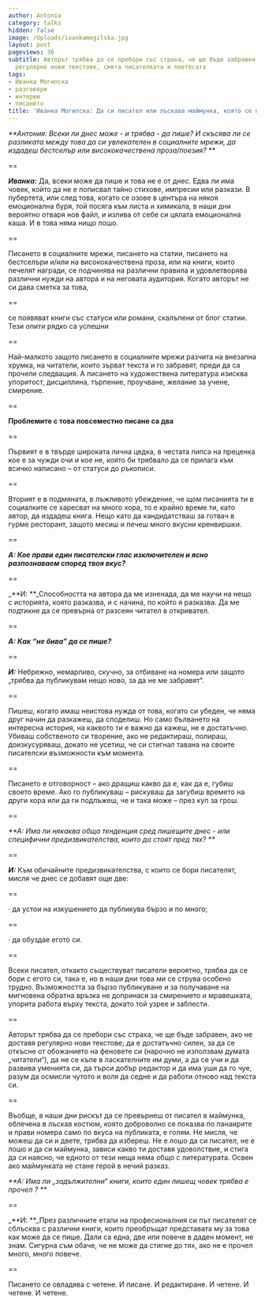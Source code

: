 ```yaml
---
author: Antonia
category: talks
hidden: false
image: /Uploads/ivankamogilska.jpg
layout: post
pageviews: 36
subtitle: Авторът трябва да се пребори със страха, че ще бъде забравен, ако не доставя
  регулярно нови текстове, смята писателката и поетесата
tags:
- Иванка Могилска
- разговори
- интервю
- писането
title: 'Иванка Могилска: Да си писател или лъскава маймунка, която се показва по панаирите'
---
```


_**Антония:  Всеки ли днес може - и трябва - да пише? И скъсява ли се разликата между това да си увлекателен в социалните мрежи, да издадеш бестселър или висококачествена проза/поезия? **_

\==

_**Иванка:**_ Да, всеки може да пише и това не е от днес. Едва ли има човек, който да не е пописвал тайно стихове, импресии или разкази. В пубертета, или след това, когато се озове в центъра на някоя емоционална буря, той посяга към листа и химикала, в наши дни вероятно отваря нов файл, и излива от себе си цялата емоционална каша. И в това няма нищо лошо. 

\==

Писането в социалните мрежи, писането на статии, писането на бестселъри и/или на висококачествена проза, или на книги, които печелят награди, се подчинява на различни правила и удовлетворява различни нужди на автора и на неговата аудитория. Когато авторът не си дава сметка за това, 

\==

се появяват книги със статуси или романи, скалъпени от блог статии. Тези опити рядко са успешни

\==

Най-малкото защото писането в социалните мрежи разчита на внезапна хрумка, на читатели, които зърват текста и го забравят, преди да са прочели следващия. А писането на художествена литература изисква упоритост, дисциплина, търпение, проучване, желание за учене, смирение. 

\==

**Проблемите с това повсеместно писане са два**

\==

Първият е в твърде широката лична цедка, в честата липса на преценка кое е за чужди очи и кое не, която би трябвало да се прилага към всичко написано – от статуси до ръкописи. 

\==

Вторият е в подмяната, в лъжливото убеждение, че щом писанията ти в социалките се харесват на много хора, то е крайно време ти, като автор, да издадеш книга. Нещо като да кандидатстваш за готвач в гурме ресторант, защото месиш и печеш много вкусни кренвиршки. 

\==

_**А:  Кое прави един писателски глас изключителен и ясно разпознаваем според твоя вкус?**_

\==

_**И: **_Способността на автора да ме изненада, да ме научи на нещо с историята, която разказва, и с начина, по който я разказва. Да ме подтикне да се превърна от разсеян читател в откривател. 

\==

_**А: Как “не бива” да се пише?**_

\==

_**И:**_ Небрежно, немарливо, скучно, за отбиване на номера или защото „трябва да публикувам нещо ново, за да не ме забравят“. 

\==

Пишеш, когато имаш неистова нужда от това, когато си убеден, че няма друг начин да разкажеш, да споделиш. Но само бълването на интересна история, на каквото ти е важно да кажеш, не е достатъчно. Убиваш собственото си творение, ако не редактираш, полираш, доизкусуряваш, докато не усетиш, че си стигнал тавана на своите писателски възможности към момента. 

\==

Писането е отговорност – ако дращиш какво да е, как да е, губиш своето време. Ако го публикуваш – рискуваш да загубиш времето на други хора или да ги подлъжеш, че и така може – през куп за грош. 

\==

_**А:  Има ли някаква обща тенденция сред пишещите днес - или специфични предизвикателства, които да стоят пред тях? **_

\==

_**И:**_  Към обичайните предизвикателства, с които се бори писателят, мисля че днес се добавят още две: 

\==

· да устои на изкушението да публикува бързо и по много; 

\==

· да обуздае егото си. 

\==

Всеки писател, откакто съществуват писатели вероятно, трябва да се бори с егото си, така е, но в наши дни това ми се струва особено трудно. Възможността за бързо публикуване и за получаване на мигновена обратна връзка не допринася за смирението и мравешката, упорита работа върху текста, докато той узрее и заблести. 

\==

Авторът трябва да се пребори със страха, че ще бъде забравен, ако не доставя регулярно нови текстове; да е достатъчно силен, за да се откъсне от обожанието на феновете си (нарочно не използвам думата „читатели“), да не се къпе в ласкателните им думи, а да се учи и да развива уменията си, да търси добър редактор и да има уши да го чуе, разум да осмисли чутото и воля да седне и да работи отново над текста си. 

\==

Въобще, в наши дни рискът да се превърнеш от писател в маймунка, облечена в лъскав костюм, която доброволно се показва по панаирите и прави номера само по вкуса на публиката, е голям. Не мисля, че можеш да си и двете, трябва да избереш. Не е лошо да си писател, не е лошо и да си маймунка, зависи какво ти доставя удоволствие, и стига да си наясно, че едното от тези неща няма общо с литературата. Освен ако маймунката не стане герой в нечий разказ. 

_**А:  Има ли „задължителни“ книги, които един пишещ човек трябва е прочел ? **_

\==

_**И: **_През различните етапи на професионалния си път писателят се сблъсква с различни книги, които преобръщат представата му за това как може да се пише. Дали са една, две или повече в даден момент, не знам. Сигурна съм обаче, че не може да стигне до тях, ако не е прочел много, много повече. 

\==

Писането се овладява с четене. И писане. И редактиране. И четене. И четене. И четене.